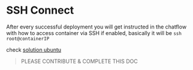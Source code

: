 # SSH Connect

After every successful deployment you will get instructed in the chatflow with how to access container via SSH if enabled, basically it will be `ssh root@containerIP`

check [solution ubuntu](@solution_ubuntu)

> PLEASE CONTRIBUTE & COMPLETE THIS DOC